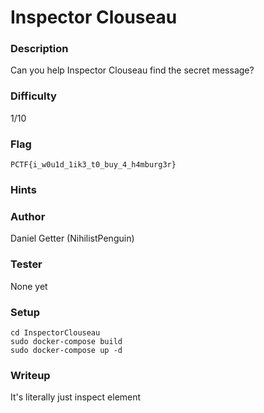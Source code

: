 # Inspector Clouseau

### Description
Can you help Inspector Clouseau find the secret message?

### Difficulty
1/10

### Flag
`PCTF{i_w0u1d_1ik3_t0_buy_4_h4mburg3r}`

### Hints

### Author
Daniel Getter (NihilistPenguin)

### Tester
None yet

### Setup
```
cd InspectorClouseau
sudo docker-compose build
sudo docker-compose up -d
```

### Writeup

It's literally just inspect element